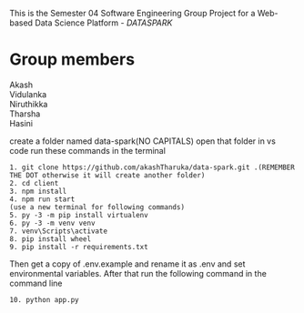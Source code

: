 This is the Semester 04 Software Engineering Group Project
for a Web-based Data Science Platform - *DATASPARK*

Group members
=============

Akash \
Vidulanka \
Niruthikka \
Tharsha \
Hasini

create a folder named data-spark(NO CAPITALS)
open that folder in vs code
run these commands in the terminal

    1. git clone https://github.com/akashTharuka/data-spark.git .(REMEMBER THE DOT otherwise it will create another folder)
    2. cd client
    3. npm install
    4. npm run start
    (use a new terminal for following commands)
    5. py -3 -m pip install virtualenv
    6. py -3 -m venv venv
    7. venv\Scripts\activate
    8. pip install wheel
    9. pip install -r requirements.txt

Then get a copy of .env.example and rename it as .env and set environmental variables. After that run the following command in the command line

    10. python app.py




